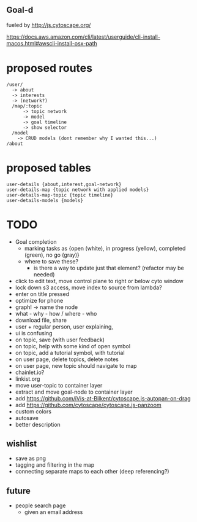 ## Goal-d
fueled by http://js.cytoscape.org/

https://docs.aws.amazon.com/cli/latest/userguide/cli-install-macos.html#awscli-install-osx-path


# proposed routes
```
/user/
  -> about
  -> interests
  -> (network?)
  /map/:topic
      -> topic network
      -> model
      -> goal timeline
      -> show selector
  /model
    -> CRUD models (dont remember why I wanted this...)
/about
```

# proposed tables
```
user-details {about,interest,goal-network}
user-details-map {topic network with applied models}
user-details-map-topic {topic timeline}
user-details-models {models}
```

# TODO
* Goal completion
    - marking tasks as {open (white), in progress (yellow), completed (green), no go (gray)}
    - where to save these?
        - is there a way to update just that element? (refactor may be needed)
* click to edit text, move control plane to right or below cyto window
* lock down s3 access, move index to source from lambda?
* enter on title pressed
* optimize for phone
* graph! -> name the node
* what - why - how / where - who
* download file, share
* user + regular person, user explaining, 
* ui is confusing
* on topic, save (with user feedback)
* on topic, help with some kind of open symbol
* on topic, add a tutorial symbol, with tutorial
* on user page, delete topics, delete notes
* on user page, new topic should navigate to map
* chainlet.io?
* linkist.org
* move user-topic to container layer
* extract and move goal-node to container layer
* add https://github.com/iVis-at-Bilkent/cytoscape.js-autopan-on-drag
* add https://github.com/cytoscape/cytoscape.js-panzoom
* custom colors
* autosave
* better description

## wishlist
* save as png
* tagging and filtering in the map
* connecting separate maps to each other (deep referencing?)

## future
* people search page
  - given an email address
